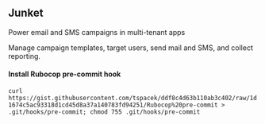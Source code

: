 ## Junket

Power email and SMS campaigns in multi-tenant apps

Manage campaign templates, target users, send mail and SMS, and collect reporting.

#### Install Rubocop pre-commit hook
`curl https://gist.githubusercontent.com/tspacek/ddf8c4d63b110ab3c402/raw/1d1674c5ac93318d1cd45d8a37a140783fd94251/Rubocop%20pre-commit > .git/hooks/pre-commit; chmod 755 .git/hooks/pre-commit`
